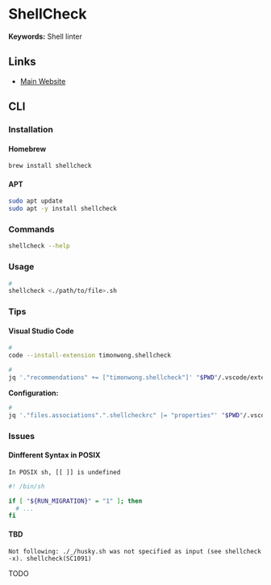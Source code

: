 # ShellCheck

**Keywords:** Shell linter

## Links

- [Main Website](https://shellcheck.net/)

## CLI

### Installation

#### Homebrew

```sh
brew install shellcheck
```

#### APT

```sh
sudo apt update
sudo apt -y install shellcheck
```

<!-- #### YUM

```sh
yum check-update

# Repo: EPEL
sudo yum -y install shellcheck
``` -->

<!-- ### Configuration

```sh
#
cat << EOF > ./.shellcheckrc

EOF
``` -->

### Commands

```sh
shellcheck --help
```

### Usage

```sh
#
shellcheck <./path/to/file>.sh
```

### Tips

<!-- ####

```sh
# shellcheck disable=SC2081
# shellcheck disable=SC1091
``` -->

<!-- #### pre-commit

```yml
---
repos:
  - repo: https://github.com/shellcheck-py/shellcheck-py
    rev: v0.7.2.1
    hooks:
      - id: shellcheck
        language_version: python3.9
        stages: <commit>
``` -->

#### Visual Studio Code

```sh
#
code --install-extension timonwong.shellcheck

#
jq '."recommendations" += ["timonwong.shellcheck"]' "$PWD"/.vscode/extensions.json | sponge "$PWD"/.vscode/extensions.json
```

**Configuration:**

```sh
#
jq '."files.associations".".shellcheckrc" |= "properties"' "$PWD"/.vscode/settings.json | sponge "$PWD"/.vscode/settings.json
```

### Issues

#### Dinfferent Syntax in POSIX

```log
In POSIX sh, [[ ]] is undefined
```

```sh
#! /bin/sh

if [ "${RUN_MIGRATION}" = "1" ]; then
  # ...
fi
```

#### TBD

```log
Not following: ./_/husky.sh was not specified as input (see shellcheck -x). shellcheck(SC1091)
```

TODO

<!--
if command -v shellcheck >/dev/null; then
  npm run lint:sh
fi
-->
